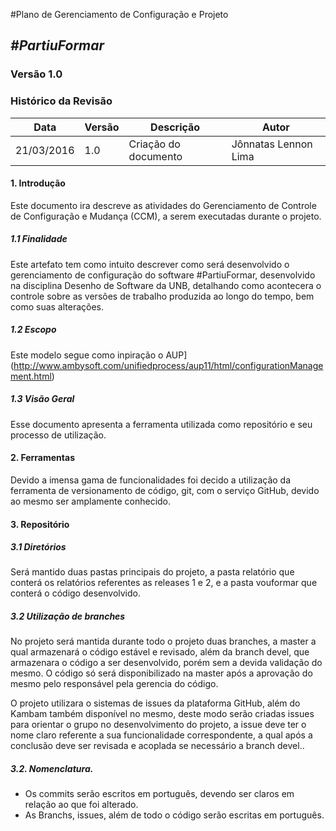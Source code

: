 #Plano de Gerenciamento de Configuração e Projeto
##  ***#PartiuFormar***

### **Versão 1.0**

### Histórico da Revisão
Data|Versão|Descrição|Autor
-----|------|---------|-------
21/03/2016|1.0|Criação do documento|Jônnatas Lennon Lima
 

#### 1.                  Introdução
Este documento ira descreve as atividades do Gerenciamento de Controle de Configuração e Mudança (CCM), a serem executadas durante o projeto.

##### 1.1               Finalidade
Este artefato tem como intuito descrever como será desenvolvido o gerenciamento de configuração do software #PartiuFormar, desenvolvido na disciplina Desenho de Software da UNB, detalhando como acontecera o controle sobre as versões de trabalho produzida ao longo do tempo, bem como suas alterações.

##### 1.2               Escopo
Este modelo segue como inpiração o AUP](http://www.ambysoft.com/unifiedprocess/aup11/html/configurationManagement.html)

##### 1.3               Visão Geral
Esse documento apresenta a ferramenta utilizada como repositório e seu processo de utilização.

#### 2.                 Ferramentas
Devido a imensa gama de funcionalidades foi decido a utilização da ferramenta de versionamento de código, git, com o serviço GitHub, devido ao mesmo ser amplamente conhecido.

#### 3.                 Repositório 
##### 3.1               Diretórios
Será mantido duas pastas principais do projeto, a pasta relatório que conterá os relatórios referentes as releases 1 e 2, e a pasta vouformar que conterá o código desenvolvido.  
    
##### 3.2               Utilização de branches       
No projeto será mantida durante todo o projeto duas branches, a master a qual armazenará o código estável e revisado, além da branch devel, que armazenara o código a ser desenvolvido, porém sem a devida validação do mesmo. O código só será disponibilizado na master após a aprovação do mesmo pelo responsável pela gerencia do código.

O projeto utilizara o sistemas de issues da plataforma GitHub, além do Kambam também disponível no mesmo, deste modo serão criadas issues para orientar o grupo no desenvolvimento do projeto, a issue deve ter o nome claro referente a sua funcionalidade correspondente, a qual após a conclusão deve ser revisada e acoplada se necessário a branch devel.. 

##### 3.2.              Nomenclatura.
* Os commits serão escritos em português, devendo ser claros em relação ao que foi alterado. 
* As Branchs, issues, além de todo o código serão escritas em português.


